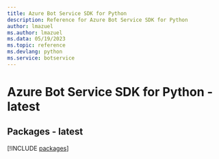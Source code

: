 ```yaml
---
title: Azure Bot Service SDK for Python
description: Reference for Azure Bot Service SDK for Python
author: lmazuel
ms.author: lmazuel
ms.data: 05/19/2023
ms.topic: reference
ms.devlang: python
ms.service: botservice
---
```

# Azure Bot Service SDK for Python - latest
## Packages - latest
[!INCLUDE [packages](bot-service-index.md)]